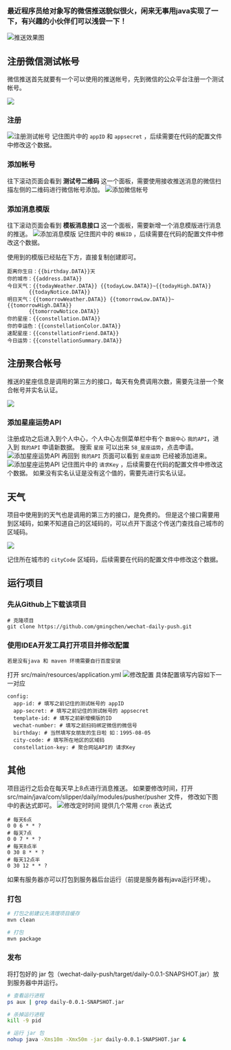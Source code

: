 ### 最近程序员给对象写的微信推送貌似很火，闲来无事用java实现了一下，有兴趣的小伙伴们可以浅尝一下！
![推送效果图](./course/8.jpg)

## 注册微信测试帐号
微信推送首先就要有一个可以使用的推送帐号，先到微信的公众平台注册一个测试帐号。

<a href="https://mp.weixin.qq.com/debug/cgi-bin/sandbox?t=sandbox/login">
    <img src="https://img.shields.io/badge/传送门-brightgreen.svg" />
</a>

### 注册
![注册测试帐号](./course/1.jpg)
记住图片中的 `appID` 和 `appsecret` ，后续需要在代码的配置文件中修改这个数据。

### 添加帐号
往下滚动页面会看到 __测试号二维码__ 这一个面板，需要使用接收推送消息的微信扫描左侧的二维码进行微信帐号添加。
![添加微信帐号](./course/2.jpg)

### 添加消息模版
往下滚动页面会看到 __模板消息接口__ 这一个面板，需要新增一个消息模版进行消息的推送。
![添加消息模版](./course/3.jpg)
记住图片中的 `模板ID` ，后续需要在代码的配置文件中修改这个数据。

使用到的模版已经贴在下方，直接复制创建即可。
```aidl
距离你生日：{{birthday.DATA}}天
你的城市：{{address.DATA}}
今日天气：{{todayWeather.DATA}} {{todayLow.DATA}}~{{todayHigh.DATA}}
       {{todayNotice.DATA}}
明日天气：{{tomorrowWeather.DATA}} {{tomorrowLow.DATA}}~{{tomorrowHigh.DATA}}
       {{tomorrowNotice.DATA}}
你的星座：{{constellation.DATA}}
你的幸运色：{{constellationColor.DATA}}
速配星座：{{constellationFriend.DATA}}
今日运势：{{constellationSummary.DATA}}
```

## 注册聚合帐号
推送的星座信息是调用的第三方的接口，每天有免费调用次数，需要先注册一个聚合帐号并实名认证。

<a href="https://www.juhe.cn/">
    <img src="https://img.shields.io/badge/传送门-brightgreen.svg" />
</a>

### 添加星座运势API
注册成功之后进入到个人中心，个人中心左侧菜单栏中有个 `数据中心` `我的API`，进入到 `我的API` 申请新数据。
搜索 `星座` 可以出来 `58_星座运势`，点击申请。
![添加星座运势API](./course/4.jpg)
再回到 `我的API` 页面可以看到 `星座运势` 已经被添加进来。
![添加星座运势API](./course/5.jpg)
记住图片中的 `请求Key` ，后续需要在代码的配置文件中修改这个数据。
如果没有实名认证是没有这个值的，需要先进行实名认证。

## 天气
项目中使用到的天气也是调用的第三方的接口，是免费的。
但是这个接口需要用到区域码，如果不知道自己的区域码的，可以点开下面这个传送门查找自己城市的区域码。

<a href="https://yiyingcanfeng.github.io/data/2019-03-13-cn_weather_citylist.json">
    <img src="https://img.shields.io/badge/传送门-brightgreen.svg" />
</a>

记住所在城市的 `cityCode` 区域码，后续需要在代码的配置文件中修改这个数据。

## 运行项目
### 先从Github上下载该项目
```shell
# 克隆项目
git clone https://github.com/gmingchen/wechat-daily-push.git
```
### 使用IDEA开发工具打开项目并修改配置
`若是没有java 和 maven 环境需要自行百度安装`

打开 src/main/resources/application.yml
![修改配置](./course/6.jpg)
具体配置填写内容如下一一对应
```shell
config:
  app-id: # 填写之前记住的测试帐号的 appID
  app-secret: # 填写之前记住的测试帐号的 appsecret
  template-id: # 填写之前新增模版的ID
  wechat-number: # 填写之前扫码绑定微信的微信号
  birthday: # 当然填写女朋友的生日啦 如：1995-08-05
  city-code: # 填写所在地区的区域码
  constellation-key: # 聚合网站API的 请求Key
```

## 其他
项目运行之后会在每天早上8点进行消息推送。
如果要修改时间，打开 src/main/java/com/slipper/daily/modules/pusher/pusher 文件，
修改如下图中的表达式即可。
![修改定时时间](./course/7.jpg)
提供几个常用 `cron` 表达式
```shell
# 每天6点
0 0 6 * * ?
# 每天7点
0 0 7 * * ?
# 每天8点半
0 30 8 * * ?
# 每天12点半
0 30 12 * * ?
```
如果有服务器亦可以打包到服务器后台运行（前提是服务器有java运行环境）。
### 打包
```bash
# 打包之前建议先清理项目缓存
mvn clean

# 打包
mvn package
```

### 发布
将打包好的 jar 包（wechat-daily-push/target/daily-0.0.1-SNAPSHOT.jar）放到服务器中并运行。
```bash
# 查看运行进程
ps aux | grep daily-0.0.1-SNAPSHOT.jar

# 杀掉运行进程
kill -9 pid

# 运行 jar 包
nohup java -Xms10m -Xmx50m -jar daily-0.0.1-SNAPSHOT.jar &
```
